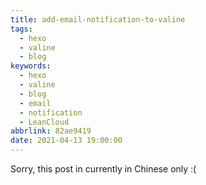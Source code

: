 ```yaml
---
title: add-email-notification-to-valine
tags:
  - hexo
  - valine
  - blog
keywords:
  - hexo
  - valine
  - blog
  - email
  - notification
  - LeanCloud
abbrlink: 82ae9419
date: 2021-04-13 19:00:00
---
```


Sorry, this post in currently in Chinese only :(

<!--more-->